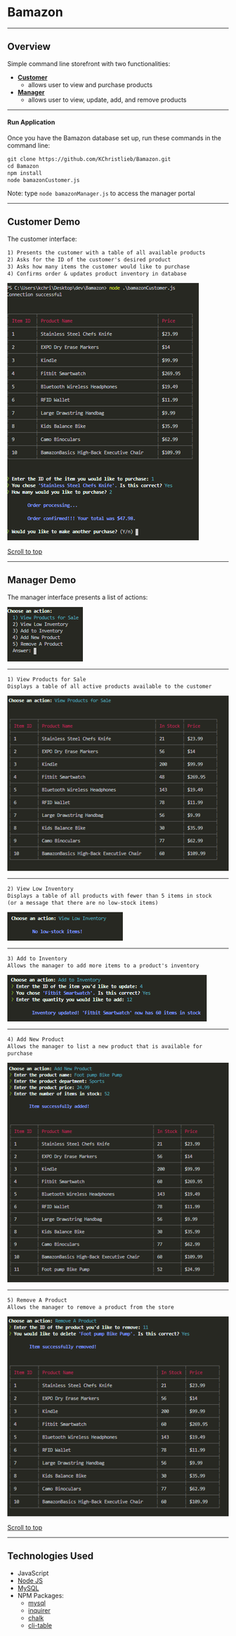 # Bamazon <a id="top"></a>

___

## Overview
Simple command line storefront with two functionalities:

* [**Customer**](#customer-demo)
	* allows user to view and purchase products
* [**Manager**](#manager-demo)
	* allows user to view, update, add, and remove products

___


#### Run Application
Once you have the Bamazon database set up, run these commands in the command line:

```
git clone https://github.com/KChristlieb/Bamazon.git
cd Bamazon
npm install
node bamazonCustomer.js
```
Note: type `node bamazonManager.js` to access the manager portal

___

## Customer Demo <a id="customer-demo"></a>
The customer interface:

```
1) Presents the customer with a table of all available products
2) Asks for the ID of the customer's desired product
3) Asks how many items the customer would like to purchase
4) Confirms order & updates product inventory in database
```
<img src="screenshots/customer.PNG" alt="customer screenshot" title="customer side">

[Scroll to top](#top)

___

## Manager Demo <a id="manager-demo"></a>
The manager interface presents a list of actions:

<img src="screenshots/manager_view.PNG" alt="Manager list screenshot" title="Manager list">

___

```
1) View Products for Sale
Displays a table of all active products available to the customer
```
<img src="screenshots/manager_product.PNG" alt="Product screenshot" title="Manger product view">

___


```
2) View Low Inventory
Displays a table of all products with fewer than 5 items in stock
(or a message that there are no low-stock items)
```
<img src="screenshots/manager_low.PNG" alt="Low stock screenshot" title="Manager low stock warning">

___

```
3) Add to Inventory
Allows the manager to add more items to a product's inventory
```
<img src="screenshots/manager_add.PNG" alt="Add inventory screenshot" title="Manager add inventory">

___

```
4) Add New Product
Allows the manager to list a new product that is available for purchase
```
<img src="screenshots/manager_new.PNG" alt="Add new product screenshot" title="Manager new product">

___

```
5) Remove A Product
Allows the manager to remove a product from the store
```
<img src="screenshots/manager_remove.PNG" alt="Remove product screenshot" title="Manager remove product">

[Scroll to top](#top)

___

## Technologies Used
* JavaScript
*  [Node JS](https://nodejs.org/en/download/)
* [MySQL](https://dev.mysql.com/doc/refman/5.6/en/installing.html)
* NPM Packages:
	- [mysql](https://www.npmjs.com/package/mysql)
	- [inquirer](https://www.npmjs.com/package/inquirer)
	- [chalk](https://www.npmjs.com/package/chalk)
	- [cli-table](https://www.npmjs.com/package/cli-table)

